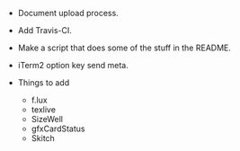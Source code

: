 * Document upload process.
* Add Travis-CI.
* Make a script that does some of the stuff in the README.
* iTerm2 option key send meta.

* Things to add
    * f.lux
    * texlive
    * SizeWell
    * gfxCardStatus
    * Skitch
